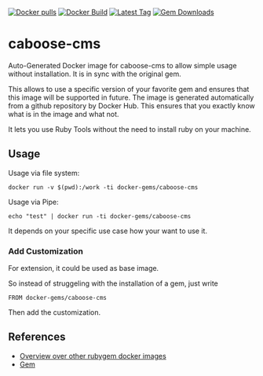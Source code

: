 [![Docker pulls](https://img.shields.io/docker/pulls/rubygem/caboose-cms.svg)](https://hub.docker.com/r/rubygem/caboose-cms/)
[![Docker Build](https://img.shields.io/docker/automated/rubygem/caboose-cms.svg)](https://hub.docker.com/r/rubygem/caboose-cms/)
[![Latest Tag](https://img.shields.io/github/tag/docker-rubygem/caboose-cms.svg)](https://hub.docker.com/r/rubygem/caboose-cms/)
[![Gem Downloads](https://img.shields.io/gem/dt/caboose-cms.svg)](https://rubygems.org/gems/caboose-cms/)
# caboose-cms

Auto-Generated Docker image for caboose-cms to allow simple usage without installation.
It is in sync with the original gem.

This allows to use a specific version of your favorite gem and ensures that this image will be supported in future.
The image is generated automatically from a github repository by Docker Hub.
This ensures that you exactly know what is in the image and what not.

It lets you use Ruby Tools without the need to install ruby on your machine.

## Usage

Usage via file system:

`docker run -v $(pwd):/work -ti docker-gems/caboose-cms`

Usage via Pipe:

`echo "test" | docker run -ti docker-gems/caboose-cms`

It depends on your specific use case how your want to use it.

### Add Customization

For extension, it could be used as base image.

So instead of struggeling with the installation of a gem, just write

`FROM docker-gems/caboose-cms`

Then add the customization.

## References

 - [Overview over other rubygem docker images](https://github.com/thinkbot/docker-rubygem)
 - [Gem](https://rubygems.org/gems/caboose-cms/)
